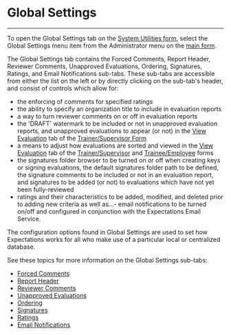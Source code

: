 # Global Settings

***

To open the Global Settings tab on the [System Utilities form](7mk0.md), select the Global Settings menu item from the Administrator menu on the [main form](7jjr.md).

The Global Settings tab contains the Forced Comments, Report Header, Reviewer Comments, Unapproved Evaluations, Ordering, Signatures, Ratings, and Email Notifications sub-tabs. These sub-tabs are accessible from either the list on the left or by directly clicking on the sub-tab's header, and consist of controls which allow for:

* the enforcing of comments for specified ratings
* the ability to specify an organization title to include in evaluation reports
* a way to turn reviewer comments on or off in evaluation reports
* the 'DRAFT' watermark to be included or not in unapproved evaluation reports, and unapproved evaluations to appear (or not) in the [View Evaluation](broken-reference) tab of the [Trainer/Supervisor Form](7d68.md)
* a means to adjust how evaluations are sorted and viewed in the [View Evaluation](broken-reference) tab of the [Trainer/Supervisor](7d68.md) and [Trainee/Employee](trneform.md) forms
* the signatures folder browser to be turned on or off when creating keys or signing evaluations, the default signatures folder path to be defined, the signature comments to be included or not in an evaluation report, and signatures to be added (or not) to evaluations which have not yet been fully-reviewed
* ratings and their characteristics to be added, modified, and deleted prior to adding new criteria as well as...- email notifications to be turned on/off and configured in conjunction with the Expectations Email Service.

The configuration options found in Global Settings are used to set how Expectations works for all who make use of a particular local or centralized database.

See these topics for more information on the Global Settings sub-tabs:

* [Forced Comments](7crq.md)
* [Report Header](7mrh.md)
* [Reviewer Comments](revcom.md)
* [Unapproved Evaluations](unapprove.md)
* [Ordering](ordering.md)
* [Signatures](sig.md)
* [Ratings](ratings.md)
* [Email Notifications](emailstart.md)

